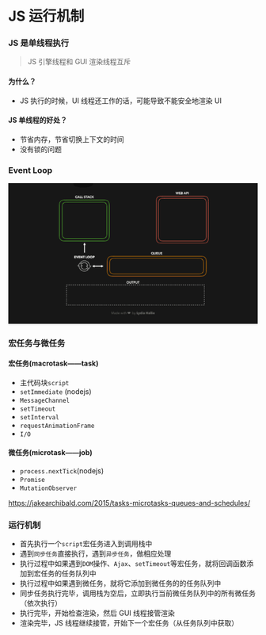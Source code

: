# JS 运行机制

### JS 是单线程执行

> JS 引擎线程和 GUI 渲染线程互斥

#### 为什么？

- JS 执行的时候，UI 线程还工作的话，可能导致不能安全地渲染 UI

#### JS 单线程的好处？

- 节省内存，节省切换上下文的时间
- 没有锁的问题

### Event Loop

![Event Loop](EventLoop.gif)

### 宏任务与微任务

#### 宏任务(macrotask——task)

- 主代码块`script`
- `setImmediate` (nodejs)
- `MessageChannel`
- `setTimeout`
- `setInterval`
- `requestAnimationFrame`
- `I/O`

#### 微任务(microtask——job)

- `process.nextTick`(nodejs)
- `Promise`
- `MutationObserver`

https://jakearchibald.com/2015/tasks-microtasks-queues-and-schedules/

### 运行机制

- 首先执行一个`script`宏任务进入到调用栈中
- 遇到`同步任务`直接执行，遇到`异步任务`，做相应处理
- 执行过程中如果遇到`DOM`操作、`Ajax`、`setTimeout`等宏任务，就将回调函数添加到宏任务的任务队列中
- 执行过程中如果遇到微任务，就将它添加到微任务的的任务队列中
- 同步任务执行完毕，调用栈为空后，立即执行当前微任务队列中的所有微任务（依次执行）
- 执行完毕，开始检查渲染，然后 GUI 线程接管渲染
- 渲染完毕，JS 线程继续接管，开始下一个宏任务（从任务队列中获取）

